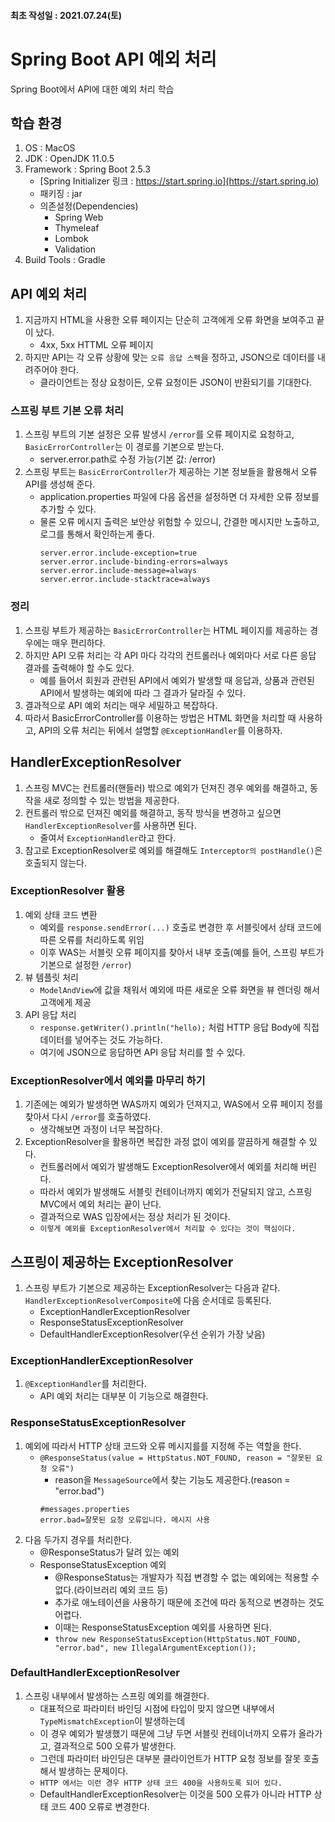 #### 최초 작성일 : 2021.07.24(토)

# Spring Boot API 예외 처리

Spring Boot에서 API에 대한 예외 처리 학습

## 학습 환경

1. OS : MacOS
2. JDK : OpenJDK 11.0.5
3. Framework : Spring Boot 2.5.3
    - [Spring Initializer 링크 : https://start.spring.io](https://start.spring.io)
    - 패키징 : jar
    - 의존설정(Dependencies)
        - Spring Web
        - Thymeleaf
        - Lombok
        - Validation
4. Build Tools : Gradle

## API 예외 처리

1. 지금까지 HTML을 사용한 오류 페이지는 단순히 고객에게 오류 화면을 보여주고 끝이 났다.
    - 4xx, 5xx HTTML 오류 페이지
2. 하지만 API는 각 오류 상황에 맞는 `오류 응답 스펙`을 정하고, JSON으로 데이터를 내려주어야 한다.
    - 클라이언트는 정상 요청이든, 오류 요청이든 JSON이 반환되기를 기대한다.

### 스프링 부트 기본 오류 처리

1. 스프링 부트의 기본 설정은 오류 발생시 `/error`를 오류 페이지로 요청하고, `BasicErrorController`는 이 경로를 기본으로 받는다.
    - server.error.path로 수정 가능(기본 값: /error)
2. 스프링 부트는 `BasicErrorController`가 제공하는 기본 정보들을 활용해서 오류 API를 생성해 준다.
    - application.properties 파일에 다음 옵션을 설정하면 더 자세한 오류 정보를 추가할 수 있다.
    - 물론 오류 메시지 출력은 보안상 위험할 수 있으니, 간결한 메시지만 노출하고, 로그를 통해서 확인하는게 좋다.
       ```properties
       server.error.include-exception=true
       server.error.include-binding-errors=always
       server.error.include-message=always
       server.error.include-stacktrace=always
       ```

### 정리

1. 스프링 부트가 제공하는 `BasicErrorController`는 HTML 페이지를 제공하는 경우에는 매우 편리하다.
2. 하지만 API 오류 처리는 각 API 마다 각각의 컨트롤러나 예외마다 서로 다른 응답 결과를 출력해야 할 수도 있다.
    - 예를 들어서 회원과 관련된 API에서 예외가 발생할 때 응답과, 상품과 관련된 API에서 발생하는 예외에 따라 그 결과가 달라질 수 있다.
3. 결과적으로 API 예외 처리는 매우 세밀하고 복잡하다.
4. 따라서 BasicErrorController를 이용하는 방법은 HTML 화면을 처리할 때 사용하고, API의 오류 처리는 뒤에서 설명할 `@ExceptionHandler`를 이용하자.

## HandlerExceptionResolver

1. 스프링 MVC는 컨트롤러(핸들러) 밖으로 예외가 던져진 경우 예외를 해결하고, 동작을 새로 정의할 수 있는 방법을 제공한다.
2. 컨트롤러 밖으로 던져진 예외를 해결하고, 동작 방식을 변경하고 싶으면 `HandlerExceptionResolver`를 사용하면 된다.
    - 줄여서 `ExceptionHandler`라고 한다.
3. 참고로 ExceptionResolver로 예외를 해결해도 `Interceptor의 postHandle()`은 호출되지 않는다.

### ExceptionResolver 활용

1. 예외 상태 코드 변환
    - 예외를 `response.sendError(...)` 호출로 변경한 후 서블릿에서 상태 코드에 따른 오류를 처리하도록 위임
    - 이후 WAS는 서블릿 오류 페이지를 찾아서 내부 호출(예를 들어, 스프링 부트가 기본으로 설정한 `/error`)
2. 뷰 템플릿 처리
    - `ModelAndView`에 값을 채워서 예외에 따른 새로운 오류 화면을 뷰 렌더링 해서 고객에게 제공
3. API 응답 처리
    - `response.getWriter().println("hello);` 처럼 HTTP 응답 Body에 직접 데이터를 넣어주는 것도 가능하다.
    - 여기에 JSON으로 응답하면 API 응답 처리를 할 수 있다.

### ExceptionResolver에서 예외를 마무리 하기

1. 기존에는 예외가 발생하면 WAS까지 예외가 던져지고, WAS에서 오류 페이지 정를 찾아서 다시 `/error`를 호출하였다.
    - 생각해보면 과정이 너무 복잡하다.
2. ExceptionResolver을 활용하면 복잡한 과정 없이 예외를 깔끔하게 해결할 수 있다.
    - 컨트롤러에서 예외가 발생해도 ExceptionResolver에서 예외를 처리해 버린다.
    - 따라서 예외가 발생해도 서블릿 컨테이너까지 예외가 전달되지 않고, 스프링 MVC에서 예외 처리는 끝이 난다.
    - 결과적으로 WAS 입장에서는 정상 처리가 된 것이다.
    - `이렇게 예외를 ExceptionResolver에서 처리할 수 있다는 것이 핵심이다.`

## 스프링이 제공하는 ExceptionResolver

1. 스프링 부트가 기본으로 제공하는 ExceptionResolver는 다음과 같다. `HandlerExceptionResolverComposite`에 다음 순서데로 등록된다.
    - ExceptionHandlerExceptionResolver
    - ResponseStatusExceptionResolver
    - DefaultHandlerExceptionResolver(우선 순위가 가장 낮음)

### ExceptionHandlerExceptionResolver

1. `@ExceptionHandler`를 처리한다.
    - API 예외 처리는 대부분 이 기능으로 해결한다.

### ResponseStatusExceptionResolver

1. 예외에 따라서 HTTP 상태 코드와 오류 메시지를를 지정해 주는 역할을 한다.
    - `@ResponseStatus(value = HttpStatus.NOT_FOUND, reason = "잘못된 요청 오류")`
        - reason을 `MessageSource`에서 찾는 기능도 제공한다.(reason = "error.bad")
         ```properties
         #messages.properties
         error.bad=잘못된 요청 오류입니다. 메시지 사용
         ```
2. 다음 두가지 경우를 처리한다.
    - @ResponseStatus가 달려 있는 예외
    - ResponseStatusException 예외
        - @ResponseStatus는 개발자가 직접 변경할 수 없는 예외에는 적용할 수 없다.(라이브러리 예외 코드 등)
        - 추가로 애노테이션을 사용하기 때문에 조건에 따라 동적으로 변경하는 것도 어렵다.
        - 이때는 ResponseStatusException 예외를 사용하면 된다.
        - `throw new ResponseStatusException(HttpStatus.NOT_FOUND, "error.bad", new IllegalArgumentException());`

### DefaultHandlerExceptionResolver

1. 스프링 내부에서 발생하는 스프링 예외를 해결한다.
    - 대표적으로 파라미터 바인딩 시점에 타입이 맞지 않으면 내부에서 `TypeMismatchException`이 발생하는데
    - 이 경우 예외가 발생했기 때문에 그냥 두면 서블릿 컨테이너까지 오류가 올라가고, 결과적으로 500 오류가 발생한다.
    - 그런데 파라미터 바인딩은 대부분 클라이언트가 HTTP 요청 정보를 잘못 호출해서 발생하는 문제이다.
    - `HTTP 에서는 이런 경우 HTTP 상태 코드 400을 사용하도록 되어 있다.`
    - DefaultHandlerExceptionResolver는 이것을 500 오류가 아니라 HTTP 상태 코드 400 오류로 변경한다.